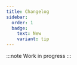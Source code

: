 ```yaml
---
title: Changelog
sidebar:
  order: 1
  badge:
    text: New
    variant: tip
---
```


:::note
Work in progress
:::
